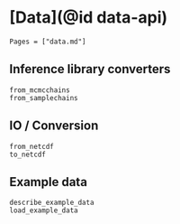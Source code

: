 # [Data](@id data-api)

```@index
Pages = ["data.md"]
```

## Inference library converters

```@docs
from_mcmcchains
from_samplechains
```

## IO / Conversion

```@docs
from_netcdf
to_netcdf
```

## Example data

```@docs
describe_example_data
load_example_data
```
